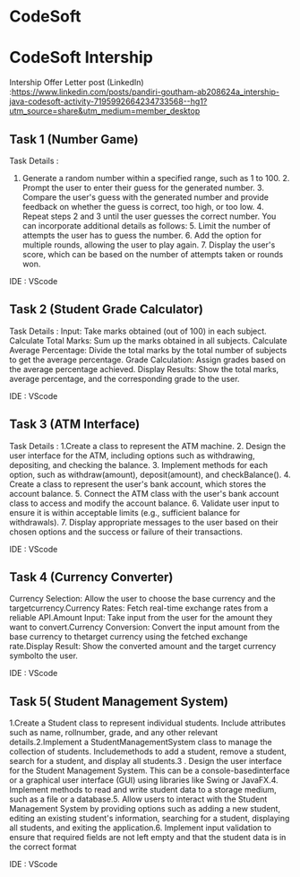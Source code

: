 # CodeSoft
# CodeSoft Intership

Intership Offer Letter post (LinkedIn) :https://www.linkedin.com/posts/pandiri-goutham-ab208624a_intership-java-codesoft-activity-7195992664234733568--hg1?utm_source=share&utm_medium=member_desktop

## Task 1 (Number Game)

Task Details : 
1. Generate a random number within a specified range, such as 1 to 100. 2. Prompt the user to enter their guess for the generated number. 3. Compare the user's guess with the generated number and provide feedback on whether the guess is correct, too high, or too low. 4. Repeat steps 2 and 3 until the user guesses the correct number. You can incorporate additional details as follows: 5. Limit the number of attempts the user has to guess the number. 6. Add the option for multiple rounds, allowing the user to play again. 7. Display the user's score, which can be based on the number of attempts taken or rounds won.

IDE : VScode



## Task 2 (Student Grade Calculator)

Task Details : 
Input: Take marks obtained (out of 100) in each subject. Calculate Total Marks: Sum up the marks obtained in all subjects. Calculate Average Percentage: Divide the total marks by the total number of subjects to get the average percentage. Grade Calculation: Assign grades based on the average percentage achieved. Display Results: Show the total marks, average percentage, and the corresponding grade to the user.

IDE : VScode



## Task 3 (ATM Interface)

Task Details : 
1.Create a class to represent the ATM machine. 2. Design the user interface for the ATM, including options such as withdrawing, depositing, and checking the balance. 3. Implement methods for each option, such as withdraw(amount), deposit(amount), and checkBalance(). 4. Create a class to represent the user's bank account, which stores the account balance. 5. Connect the ATM class with the user's bank account class to access and modify the account balance. 6. Validate user input to ensure it is within acceptable limits (e.g., sufficient balance for withdrawals). 7. Display appropriate messages to the user based on their chosen options and the success or failure of their transactions.

IDE : VScode



## Task 4 (Currency Converter)

Currency Selection: Allow the user to choose the base currency and the targetcurrency.Currency Rates: Fetch real-time exchange rates from a reliable API.Amount Input: Take input from the user for the amount they want to convert.Currency Conversion: Convert the input amount from the base currency to thetarget currency using the fetched exchange rate.Display Result: Show the converted amount and the target currency symbolto the user.

IDE : VScode



## Task 5( Student Management System)

1.Create a Student class to represent individual students. Include attributes such as name, rollnumber, grade, and any other relevant details.2.Implement a StudentManagementSystem class to manage the collection of students. Includemethods to add a student, remove a student, search for a student, and display all students.3 . Design the user interface for the Student Management System. This can be a console-basedinterface or a graphical user interface (GUI) using libraries like Swing or JavaFX.4. Implement methods to read and write student data to a storage medium, such as a file or a database.5. Allow users to interact with the Student Management System by providing options such as adding a new student, editing an existing student's information, searching for a student, displaying all
students, and exiting the application.6. Implement input validation to ensure that required fields are not left empty and that the student
data is in the correct format

IDE : VScode

